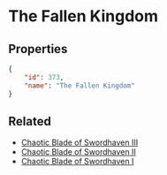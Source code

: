 # The Fallen Kingdom

<no description available>

## Properties

```json
{
    "id": 373,
    "name": "The Fallen Kingdom"
}
```

## Related

- [Chaotic Blade of Swordhaven III](../items/21092-chaotic-blade-of-swordhaven-iii.md)
- [Chaotic Blade of Swordhaven II](../items/21091-chaotic-blade-of-swordhaven-ii.md)
- [Chaotic Blade of Swordhaven I](../items/21090-chaotic-blade-of-swordhaven-i.md)

